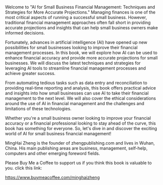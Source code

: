 
Welcome to "AI for Small Business Financial Management: Techniques and Strategies for More Accurate Projections." Managing finances is one of the most critical aspects of running a successful small business. However, traditional financial management approaches often fall short in providing accurate projections and insights that can help small business owners make informed decisions.

Fortunately, advances in artificial intelligence (AI) have opened up new possibilities for small businesses looking to improve their financial management processes. In this book, we will explore how AI can be used to enhance financial accuracy and provide more accurate projections for small businesses. We will discuss the latest techniques and strategies for leveraging AI tools to streamline financial management processes and achieve greater success.

From automating tedious tasks such as data entry and reconciliation to providing real-time reporting and analysis, this book offers practical advice and insights into how small businesses can use AI to take their financial management to the next level. We will also cover the ethical considerations around the use of AI in financial management and the challenges and limitations of these technologies.

Whether you're a small business owner looking to improve your financial accuracy or a financial professional looking to stay ahead of the curve, this book has something for everyone. So, let's dive in and discover the exciting world of AI for small business financial management!

MingHai Zheng is the founder of zhengpublishing.com and lives in Wuhan, China. His main publishing areas are business, management, self-help, computers and other emerging foreword fields.

Please Buy Me a Coffee to support us if you think this book is valuable to you. click this link:

https://www.buymeacoffee.com/minghaizheng
